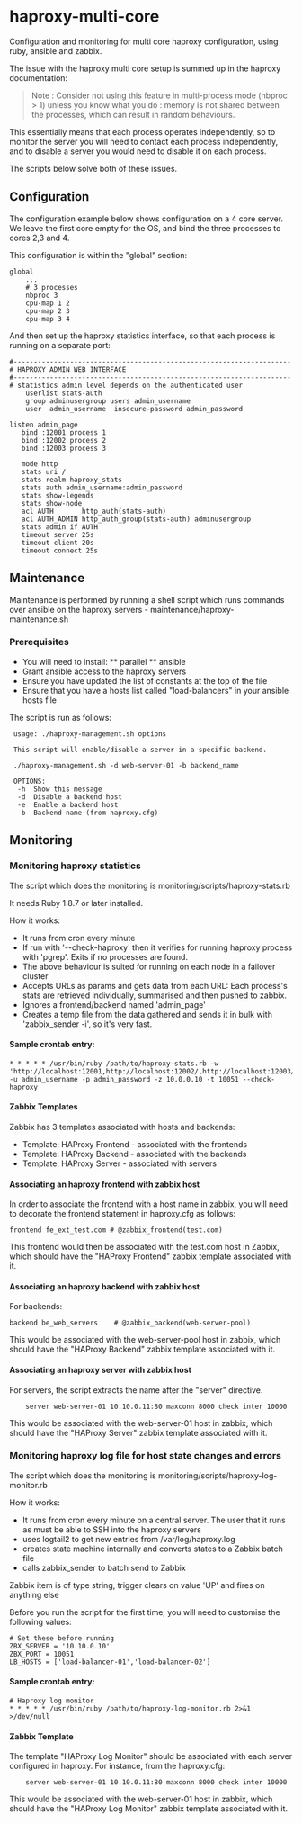 # haproxy-multi-core

Configuration and monitoring for multi core haproxy configuration, using ruby, ansible and zabbix.

The issue with the haproxy multi core setup is summed up in the haproxy documentation:

> Note : Consider not using this feature in multi-process mode (nbproc > 1) unless you know what you do : memory is not shared between the processes, which can result in random behaviours.

This essentially means that each process operates independently, so to monitor the server you will need to contact each process independently, and to disable a server you would need to disable it on each process.

The scripts below solve both of these issues.

## Configuration

The configuration example below shows configuration on a 4 core server.   
We leave the first core empty for the OS, and bind the three processes to cores 2,3 and 4.

This configuration is within the "global" section:

~~~
global
    ...
    # 3 processes
    nbproc 3
    cpu-map 1 2
    cpu-map 2 3
    cpu-map 3 4
~~~   

And then set up the haproxy statistics interface, so that each process is running on a separate port:

~~~
#---------------------------------------------------------------------
# HAPROXY ADMIN WEB INTERFACE
#---------------------------------------------------------------------
# statistics admin level depends on the authenticated user
    userlist stats-auth
    group adminusergroup users admin_username
    user  admin_username  insecure-password admin_password

listen admin_page
   bind :12001 process 1
   bind :12002 process 2
   bind :12003 process 3

   mode http
   stats uri /
   stats realm haproxy_stats
   stats auth admin_username:admin_password
   stats show-legends
   stats show-node
   acl AUTH       http_auth(stats-auth)
   acl AUTH_ADMIN http_auth_group(stats-auth) adminusergroup
   stats admin if AUTH
   timeout server 25s
   timeout client 20s
   timeout connect 25s
~~~

## Maintenance

Maintenance is performed by running a shell script which runs commands over ansible on the haproxy servers - maintenance/haproxy-maintenance.sh

### Prerequisites

* You will need to install:
** parallel
** ansible
* Grant ansible access to the haproxy servers
* Ensure you have updated the list of constants at the top of the file
* Ensure that you have a hosts list called "load-balancers" in your ansible hosts file

The script is run as follows:

~~~
 usage: ./haproxy-management.sh options

 This script will enable/disable a server in a specific backend.

 ./haproxy-management.sh -d web-server-01 -b backend_name

 OPTIONS:
  -h  Show this message
  -d  Disable a backend host
  -e  Enable a backend host
  -b  Backend name (from haproxy.cfg)
~~~

## Monitoring

### Monitoring haproxy statistics

The script which does the monitoring is monitoring/scripts/haproxy-stats.rb

It needs Ruby 1.8.7 or later installed.

How it works:
* It runs from cron every minute
* If run with '--check-haproxy' then it verifies for running haproxy process with 'pgrep'. Exits if no processes are found.
* The above behaviour is suited for running on each node in a failover cluster
* Accepts URLs as params and gets data from each URL: Each process's stats are retrieved individually, summarised and then pushed to zabbix.
* Ignores a frontend/backend named 'admin_page'
* Creates a temp file from the data gathered and sends it in bulk with 'zabbix_sender -i', so it's very fast.

#### Sample crontab entry:

~~~~
* * * * * /usr/bin/ruby /path/to/haproxy-stats.rb -w 'http://localhost:12001,http://localhost:12002/,http://localhost:12003/' -u admin_username -p admin_password -z 10.0.0.10 -t 10051 --check-haproxy
~~~~

#### Zabbix Templates

Zabbix has 3 templates associated with hosts and backends:
* Template: HAProxy Frontend - associated with the frontends
* Template: HAProxy Backend - associated with the backends
* Template: HAProxy Server - associated with servers

#### Associating an haproxy frontend with zabbix host

In order to associate the frontend with a host name in zabbix, you will need to decorate the frontend statement in haproxy.cfg as follows:

~~~
frontend fe_ext_test.com # @zabbix_frontend(test.com)
~~~

This frontend would then be associated with the test.com host in Zabbix, which should have the "HAProxy Frontend" zabbix template associated with it.

#### Associating an haproxy backend with zabbix host

For backends:

~~~
backend be_web_servers    # @zabbix_backend(web-server-pool)
~~~

This would be associated with the web-server-pool host in zabbix, which should have the "HAProxy Backend" zabbix template associated with it.

#### Associating an haproxy server with zabbix host

For servers, the script extracts the name after the "server" directive.

~~~
    server web-server-01 10.10.0.11:80 maxconn 8000 check inter 10000
~~~ 

This would be associated with the web-server-01 host in zabbix, which should have the "HAProxy Server" zabbix template associated with it.

### Monitoring haproxy log file for host state changes and errors

The script which does the monitoring is monitoring/scripts/haproxy-log-monitor.rb

How it works:
* It runs from cron every minute on a central server.  The user that it runs as must be able to SSH into the haproxy servers
* uses logtail2 to get new entries from /var/log/haproxy.log
* creates state machine internally and converts states to a Zabbix batch file
* calls zabbix_sender to batch send to Zabbix

Zabbix item is of type string, trigger clears on value 'UP' and fires on anything else

Before you run the script for the first time, you will need to customise the following values:
~~~
# Set these before running
ZBX_SERVER = '10.10.0.10'
ZBX_PORT = 10051
LB_HOSTS = ['load-balancer-01','load-balancer-02']
~~~

#### Sample crontab entry:

~~~~
# Haproxy log monitor
* * * * * /usr/bin/ruby /path/to/haproxy-log-monitor.rb 2>&1 >/dev/null
~~~~


#### Zabbix Template

The template "HAProxy Log Monitor" should be associated with each server configured in haproxy.
For instance, from the haproxy.cfg:

~~~
    server web-server-01 10.10.0.11:80 maxconn 8000 check inter 10000
~~~

This would be associated with the web-server-01 host in zabbix, which should have the "HAProxy Log Monitor" zabbix template associated with it.

